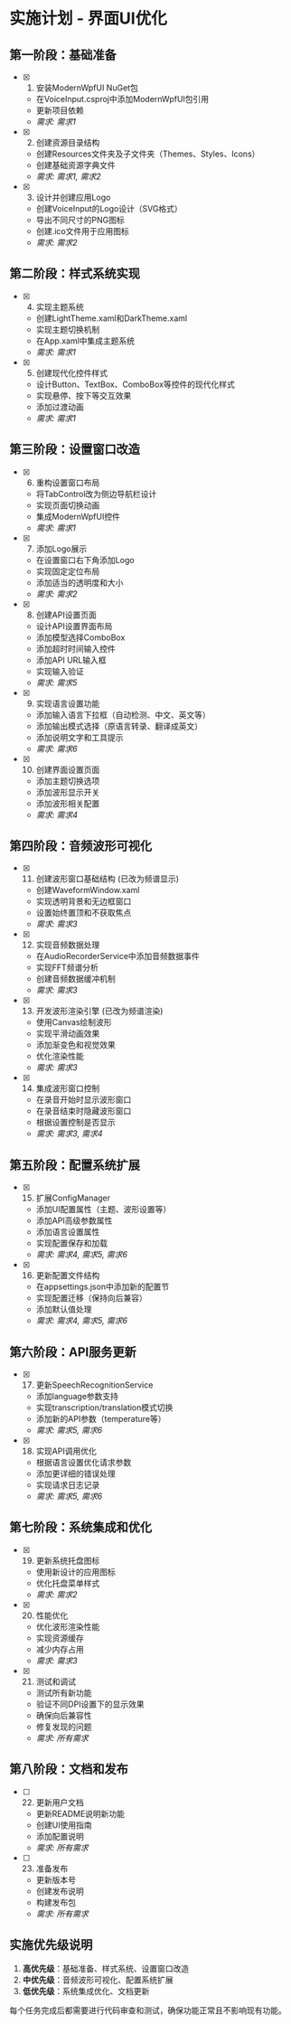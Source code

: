 # 实施计划 - 界面UI优化

## 第一阶段：基础准备

- [x] 1. 安装ModernWpfUI NuGet包
  - 在VoiceInput.csproj中添加ModernWpfUI包引用
  - 更新项目依赖
  - _需求: 需求1_

- [x] 2. 创建资源目录结构
  - 创建Resources文件夹及子文件夹（Themes、Styles、Icons）
  - 创建基础资源字典文件
  - _需求: 需求1, 需求2_

- [x] 3. 设计并创建应用Logo
  - 创建VoiceInput的Logo设计（SVG格式）
  - 导出不同尺寸的PNG图标
  - 创建.ico文件用于应用图标
  - _需求: 需求2_

## 第二阶段：样式系统实现

- [x] 4. 实现主题系统
  - 创建LightTheme.xaml和DarkTheme.xaml
  - 实现主题切换机制
  - 在App.xaml中集成主题系统
  - _需求: 需求1_

- [x] 5. 创建现代化控件样式
  - 设计Button、TextBox、ComboBox等控件的现代化样式
  - 实现悬停、按下等交互效果
  - 添加过渡动画
  - _需求: 需求1_

## 第三阶段：设置窗口改造

- [x] 6. 重构设置窗口布局
  - 将TabControl改为侧边导航栏设计
  - 实现页面切换动画
  - 集成ModernWpfUI控件
  - _需求: 需求1_

- [x] 7. 添加Logo展示
  - 在设置窗口右下角添加Logo
  - 实现固定定位布局
  - 添加适当的透明度和大小
  - _需求: 需求2_

- [x] 8. 创建API设置页面
  - 设计API设置界面布局
  - 添加模型选择ComboBox
  - 添加超时时间输入控件
  - 添加API URL输入框
  - 实现输入验证
  - _需求: 需求5_

- [x] 9. 实现语言设置功能
  - 添加输入语言下拉框（自动检测、中文、英文等）
  - 添加输出模式选择（原语言转录、翻译成英文）
  - 添加说明文字和工具提示
  - _需求: 需求6_

- [x] 10. 创建界面设置页面
  - 添加主题切换选项
  - 添加波形显示开关
  - 添加波形相关配置
  - _需求: 需求4_

## 第四阶段：音频波形可视化

- [x] 11. 创建波形窗口基础结构 (已改为频谱显示)
  - 创建WaveformWindow.xaml
  - 实现透明背景和无边框窗口
  - 设置始终置顶和不获取焦点
  - _需求: 需求3_

- [x] 12. 实现音频数据处理
  - 在AudioRecorderService中添加音频数据事件
  - 实现FFT频谱分析
  - 创建音频数据缓冲机制
  - _需求: 需求3_

- [x] 13. 开发波形渲染引擎 (已改为频谱渲染)
  - 使用Canvas绘制波形
  - 实现平滑动画效果
  - 添加渐变色和视觉效果
  - 优化渲染性能
  - _需求: 需求3_

- [x] 14. 集成波形窗口控制
  - 在录音开始时显示波形窗口
  - 在录音结束时隐藏波形窗口
  - 根据设置控制是否显示
  - _需求: 需求3, 需求4_

## 第五阶段：配置系统扩展

- [x] 15. 扩展ConfigManager
  - 添加UI配置属性（主题、波形设置等）
  - 添加API高级参数属性
  - 添加语言设置属性
  - 实现配置保存和加载
  - _需求: 需求4, 需求5, 需求6_

- [x] 16. 更新配置文件结构
  - 在appsettings.json中添加新的配置节
  - 实现配置迁移（保持向后兼容）
  - 添加默认值处理
  - _需求: 需求4, 需求5, 需求6_

## 第六阶段：API服务更新

- [x] 17. 更新SpeechRecognitionService
  - 添加language参数支持
  - 实现transcription/translation模式切换
  - 添加新的API参数（temperature等）
  - _需求: 需求5, 需求6_

- [x] 18. 实现API调用优化
  - 根据语言设置优化请求参数
  - 添加更详细的错误处理
  - 实现请求日志记录
  - _需求: 需求5, 需求6_

## 第七阶段：系统集成和优化

- [x] 19. 更新系统托盘图标
  - 使用新设计的应用图标
  - 优化托盘菜单样式
  - _需求: 需求2_

- [x] 20. 性能优化
  - 优化波形渲染性能
  - 实现资源缓存
  - 减少内存占用
  - _需求: 需求3_

- [x] 21. 测试和调试
  - 测试所有新功能
  - 验证不同DPI设置下的显示效果
  - 确保向后兼容性
  - 修复发现的问题
  - _需求: 所有需求_

## 第八阶段：文档和发布

- [ ] 22. 更新用户文档
  - 更新README说明新功能
  - 创建UI使用指南
  - 添加配置说明
  - _需求: 所有需求_

- [ ] 23. 准备发布
  - 更新版本号
  - 创建发布说明
  - 构建发布包
  - _需求: 所有需求_

## 实施优先级说明

1. **高优先级**：基础准备、样式系统、设置窗口改造
2. **中优先级**：音频波形可视化、配置系统扩展
3. **低优先级**：系统集成优化、文档更新

每个任务完成后都需要进行代码审查和测试，确保功能正常且不影响现有功能。